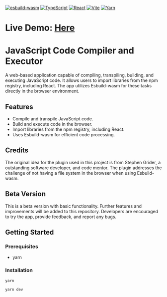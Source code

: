 [![esbuild-wasm](https://img.shields.io/badge/esbuild--wasm-0.8.27-4a90e2?logo=javascript)](https://esbuild.github.io/)
[![TypeScript](https://img.shields.io/badge/TypeScript-%5E5.2.2-blue?logo=typescript)](https://www.typescriptlang.org/)
[![React](https://img.shields.io/badge/React-%5E18.2.0-61dafb?logo=react)](https://reactjs.org/)
[![Vite](https://img.shields.io/badge/Vite-%5E5.0.8-646cff?logo=vite)](https://vitejs.dev/)
[![Yarn](https://img.shields.io/badge/Yarn-latest-2c8ebb?logo=yarn)](https://yarnpkg.com/)

# Live Demo: <a href="https://code-editor-javascript.netlify.app/" target="blank">Here</a>

# JavaScript Code Compiler and Executor

A web-based application capable of compiling, transpiling, building, and executing JavaScript code. It allows users to import libraries from the npm registry, including React. The app utilizes Esbuild-wasm for these tasks directly in the browser environment.

## Features

- Compile and transpile JavaScript code.
- Build and execute code in the browser.
- Import libraries from the npm registry, including React.
- Uses Esbuild-wasm for efficient code processing.

## Credits

The original idea for the plugin used in this project is from Stephen Grider, a outstanding software developer, and code mentor. The plugin addresses the challenge of not having a file system in the browser when using Esbuild-wasm.

## Beta Version

This is a beta version with basic functionality. Further features and improvements will be added to this repository. Developers are encouraged to try the app, provide feedback, and report any bugs.

## Getting Started

### Prerequisites

- yarn

### Installation

```
yarn

```

```
yarn dev
```
